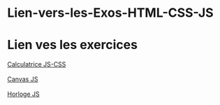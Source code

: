 # Lien-vers-les-Exos-HTML-CSS-JS

<html>

<head>
    <meta charset="UTF-8">
    <meta name="viewport" content="width=device-width, initial-scale=1.0">
    <meta http-equiv="X-UA-Compatible" content="ie=edge">
    <title>Lien vers les exos</title>
</head>

<body>
<h1>Lien ves les exercices</h1>
<a href="https://loudthunder64.github.io/Exercices-HTML-CSS/Calculatrice/calculatrice.html" target="_blank">Calculatrice JS-CSS</a>
    <br><br>
    <a href="https://loudthunder64.github.io/Exercices-HTML-CSS/Canvas JS/Canvas JS.html" target="_blank">Canvas JS</a>
    <br><br>
    <a href="https://loudthunder64.github.io/Exercices-HTML-CSS/Horloge JS/Horloge JS.html" target="_blank">Horloge JS</a>
    <br><br>
</body>

</html>
